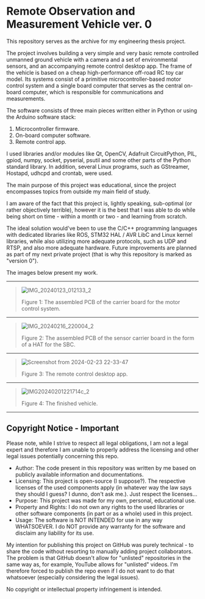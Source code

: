 # Remote Observation and Measurement Vehicle ver. 0

This repository serves as the archive for my engineering thesis project.

The project involves building a very simple and very basic remote controlled unmanned ground vehicle with a camera and a set of environmental sensors, and an accompanying remote control desktop app.
The frame of the vehicle is based on a cheap high-performance off-road RC toy car model. Its systems consist of a primitive microcontroller-based motor control system and a single board computer that serves as the central on-board computer, which is responsible for communications and measurements.

The software consists of three main pieces written either in Python or using the Arduino software stack:

  1. Microcontroller firmware.
  2. On-board computer software.
  3. Remote control app.

I used libraries and/or modules like Qt, OpenCV, Adafruit CircuitPython, PIL, gpiod, numpy, socket, pyserial, psutil and some other parts of the Python standard library. In addition, several Linux programs, such as GStreamer, Hostapd, udhcpd and crontab, were used.

The main purpose of this project was educational, since the project encompasses topics from outside my main field of study.

I am aware of the fact that this project is, lightly speaking, sub-optimal (or rather objectively terrible), however it is the best that I was able to do while being short on time - within a month or two - and learning from scratch.

The ideal solution would've been to use the C/C++ programming languages with dedicated libraries like ROS, STM32 HAL / AVR LibC and Linux kernel libraries, while also utilizing more adequate protocols, such as UDP and RTSP, and also more adequate hardware. Future improvements are planned as part of my next private project (that is why this repository is marked as "version 0").

The images below present my work.

---
> ![IMG_20240123_012133_2](https://github.com/infinite-dark/remote-observation-measurement-vehicle-000/assets/126886852/348ca260-25ed-4e4e-be9e-30f640f9c87b)
>
> Figure 1: The assembled PCB of the carrier board for the motor control system.
---
> ![IMG_20240216_220004_2](https://github.com/infinite-dark/remote-observation-measurement-vehicle-000/assets/126886852/4179c96f-0cf2-4594-9827-4ae7b9db002c)
>
> Figure 2: The assembled PCB of the sensor carrier board in the form of a HAT for the SBC.
---
> ![Screenshot from 2024-02-23 22-33-47](https://github.com/infinite-dark/remote-observation-measurement-vehicle-000/assets/126886852/6cba519c-004c-4743-aa75-0519cf587f6d)
>
> Figure 3: The remote control desktop app.
---
> ![IMG20240201221714c_2](https://github.com/infinite-dark/remote-observation-measurement-vehicle-000/assets/126886852/c7808c89-b5fb-4214-b873-569a81298815)
>
> Figure 4: The finished vehicle.
---

Copyright Notice - Important
---
Please note, while I strive to respect all legal obligations, I am not a legal expert and therefore I am unable to properly address the licensing and other legal issues potentially concerning this repo.

  - Author: The code present in this repository was written by me based on publicly available information and documentations.
  - Licensing: This project is open-source (I suppose?). The respective licenses of the used components apply (in whatever way the law says they should I guess? I dunno, don't ask me.). Just respect the licenses...
  - Purpose: This project was made for my own, personal, educational use.
  - Property and Rights: I do not own any rights to the used libraries or other software components (in part or as a whole) used in this project.
  - Usage: The software is NOT INTENDED for use in any way WHATSOEVER. I do NOT provide any warranty for the software and disclaim any liability for its use.

My intention for publishing this project on GitHub was purely technical - to share the code without resorting to manually adding project collaborators. The problem is that GitHub doesn't allow for "unlisted" repositories in the same way as, for example, YouTube allows for "unlisted" videos. I'm therefore forced to publish the repo even if I do not want to do that whatsoever (especially considering the legal issues).

No copyright or intellectual property infringement is intended.
